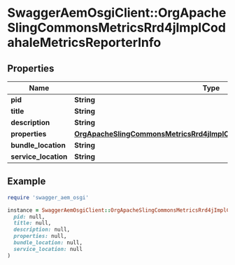 # SwaggerAemOsgiClient::OrgApacheSlingCommonsMetricsRrd4jImplCodahaleMetricsReporterInfo

## Properties

| Name | Type | Description | Notes |
| ---- | ---- | ----------- | ----- |
| **pid** | **String** |  | [optional] |
| **title** | **String** |  | [optional] |
| **description** | **String** |  | [optional] |
| **properties** | [**OrgApacheSlingCommonsMetricsRrd4jImplCodahaleMetricsReporterProperties**](OrgApacheSlingCommonsMetricsRrd4jImplCodahaleMetricsReporterProperties.md) |  | [optional] |
| **bundle_location** | **String** |  | [optional] |
| **service_location** | **String** |  | [optional] |

## Example

```ruby
require 'swagger_aem_osgi'

instance = SwaggerAemOsgiClient::OrgApacheSlingCommonsMetricsRrd4jImplCodahaleMetricsReporterInfo.new(
  pid: null,
  title: null,
  description: null,
  properties: null,
  bundle_location: null,
  service_location: null
)
```

